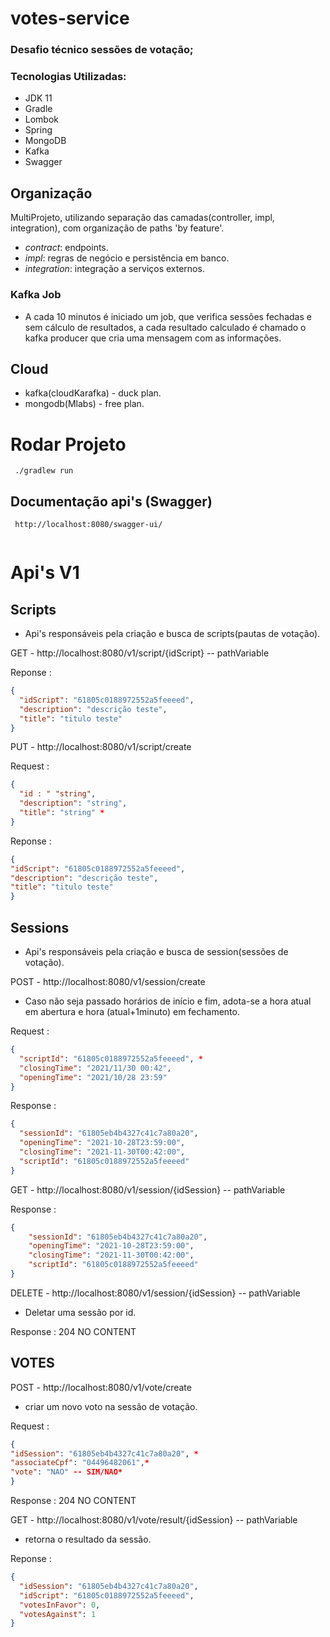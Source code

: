 # votes-service

### Desafio técnico sessões de votação;

### Tecnologias Utilizadas:

- JDK 11
- Gradle
- Lombok
- Spring
- MongoDB
- Kafka
- Swagger

## Organização

MultiProjeto, utilizando separação das camadas(controller, impl, integration), com organização de paths 'by feature'.

- *contract*: endpoints.
- *impl*: regras de negócio e persistência em banco.
- *integration*: integração a serviços externos.

### Kafka Job

- A cada 10 minutos é iniciado um job, que verifica sessões fechadas e sem cálculo de resultados, a cada resultado
  calculado é chamado o kafka producer que cria uma mensagem com as informações.

## Cloud

- kafka(cloudKarafka) - duck plan.
- mongodb(Mlabs) - free plan.

# Rodar Projeto

```
 ./gradlew run
```

## Documentação api's (Swagger)

```
 http://localhost:8080/swagger-ui/
 
```
# Api's V1

## Scripts
- Api's responsáveis pela criação e busca de scripts(pautas de votação).

GET - http://localhost:8080/v1/script/{idScript} -- pathVariable

Reponse :
```json
{
  "idScript": "61805c0188972552a5feeeed",
  "description": "descrição teste",
  "title": "titulo teste"
}
```

PUT - http://localhost:8080/v1/script/create


Request :
```json
{ 
  "id : " "string",
  "description": "string",
  "title": "string" *
}
```
Reponse :
```json
{
"idScript": "61805c0188972552a5feeeed",
"description": "descrição teste",
"title": "titulo teste"
}
```


## Sessions
- Api's responsáveis pela criação e busca de session(sessões de votação).

POST - http://localhost:8080/v1/session/create 
- Caso não seja passado horários de início e fim, adota-se a hora atual em abertura e hora (atual+1minuto) em fechamento.
  
  
Request :
```json
{
  "scriptId": "61805c0188972552a5feeeed", *
  "closingTime": "2021/11/30 00:42",
  "openingTime": "2021/10/28 23:59"
}
```
 Response :
```json
{
  "sessionId": "61805eb4b4327c41c7a80a20",
  "openingTime": "2021-10-28T23:59:00",
  "closingTime": "2021-11-30T00:42:00",
  "scriptId": "61805c0188972552a5feeeed"
}
```

GET - http://localhost:8080/v1/session/{idSession} -- pathVariable

Response :
```json
{
    "sessionId": "61805eb4b4327c41c7a80a20",
    "openingTime": "2021-10-28T23:59:00",
    "closingTime": "2021-11-30T00:42:00",
    "scriptId": "61805c0188972552a5feeeed"
}
```


DELETE - http://localhost:8080/v1/session/{idSession} -- pathVariable
- Deletar uma sessão por id.

Response : 204 NO CONTENT


## VOTES

POST - http://localhost:8080/v1/vote/create
  - criar um novo voto na sessão de votação.

Request :

```json
{
"idSession": "61805eb4b4327c41c7a80a20", *
"associateCpf": "04496482061",*
"vote": "NAO" -- SIM/NAO*
}
```
Response : 204 NO CONTENT

GET - http://localhost:8080/v1/vote/result/{idSession} -- pathVariable
- retorna o resultado da sessão.

Reponse :
```json
{
  "idSession": "61805eb4b4327c41c7a80a20",
  "idScript": "61805c0188972552a5feeeed",
  "votesInFavor": 0,
  "votesAgainst": 1
}
```



